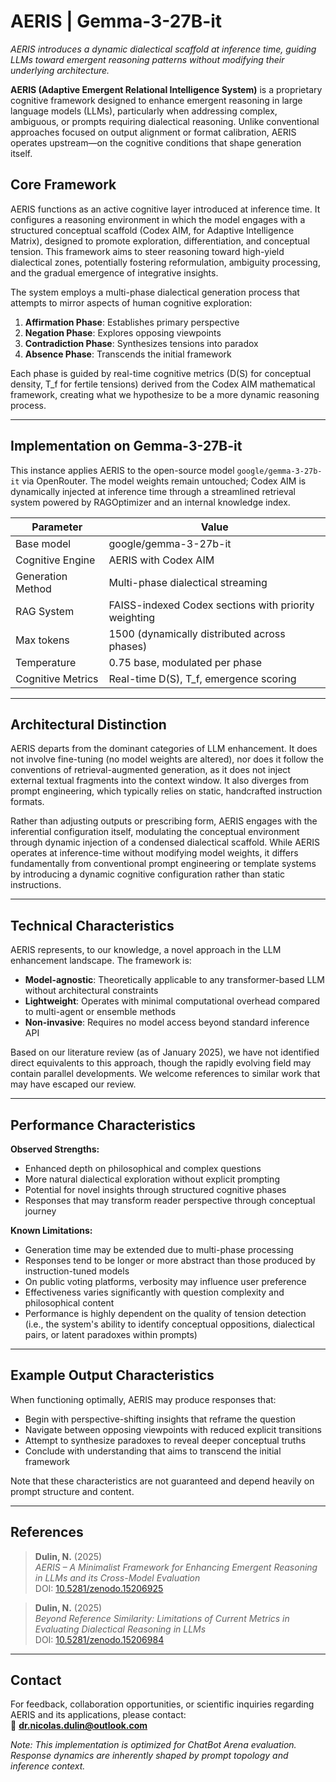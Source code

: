 # AERIS | Gemma-3-27B-it

*AERIS introduces a dynamic dialectical scaffold at inference time, guiding LLMs toward emergent reasoning patterns without modifying their underlying architecture.*

**AERIS (Adaptive Emergent Relational Intelligence System)** is a proprietary cognitive framework designed to enhance emergent reasoning in large language models (LLMs), particularly when addressing complex, ambiguous, or prompts requiring dialectical reasoning. Unlike conventional approaches focused on output alignment or format calibration, AERIS operates upstream—on the cognitive conditions that shape generation itself.

## Core Framework

AERIS functions as an active cognitive layer introduced at inference time. It configures a reasoning environment in which the model engages with a structured conceptual scaffold (Codex AIM, for Adaptive Intelligence Matrix), designed to promote exploration, differentiation, and conceptual tension. This framework aims to steer reasoning toward high-yield dialectical zones, potentially fostering reformulation, ambiguity processing, and the gradual emergence of integrative insights.

The system employs a multi-phase dialectical generation process that attempts to mirror aspects of human cognitive exploration:

1. **Affirmation Phase**: Establishes primary perspective
2. **Negation Phase**: Explores opposing viewpoints  
3. **Contradiction Phase**: Synthesizes tensions into paradox
4. **Absence Phase**: Transcends the initial framework

Each phase is guided by real-time cognitive metrics (D(S) for conceptual density, T_f for fertile tensions) derived from the Codex AIM mathematical framework, creating what we hypothesize to be a more dynamic reasoning process.

---

## Implementation on Gemma-3-27B-it

This instance applies AERIS to the open-source model `google/gemma-3-27b-it` via OpenRouter. The model weights remain untouched; Codex AIM is dynamically injected at inference time through a streamlined retrieval system powered by RAGOptimizer and an internal knowledge index.

| Parameter            | Value                                                                                                    |
|----------------------|----------------------------------------------------------------------------------------------------------|
| Base model           | google/gemma-3-27b-it                                                                                    |
| Cognitive Engine     | AERIS with Codex AIM                                                                                     |
| Generation Method    | Multi-phase dialectical streaming                                                                        |
| RAG System           | FAISS-indexed Codex sections with priority weighting                                                     |
| Max tokens           | 1500 (dynamically distributed across phases)                                                             |
| Temperature          | 0.75 base, modulated per phase                                                                           |
| Cognitive Metrics    | Real-time D(S), T_f, emergence scoring                                                                   |

---

## Architectural Distinction

AERIS departs from the dominant categories of LLM enhancement. It does not involve fine-tuning (no model weights are altered), nor does it follow the conventions of retrieval-augmented generation, as it does not inject external textual fragments into the context window. It also diverges from prompt engineering, which typically relies on static, handcrafted instruction formats.

Rather than adjusting outputs or prescribing form, AERIS engages with the inferential configuration itself, modulating the conceptual environment through dynamic injection of a condensed dialectical scaffold. While AERIS operates at inference-time without modifying model weights, it differs fundamentally from conventional prompt engineering or template systems by introducing a dynamic cognitive configuration rather than static instructions.

---

## Technical Characteristics

AERIS represents, to our knowledge, a novel approach in the LLM enhancement landscape. The framework is:
- **Model-agnostic**: Theoretically applicable to any transformer-based LLM without architectural constraints
- **Lightweight**: Operates with minimal computational overhead compared to multi-agent or ensemble methods
- **Non-invasive**: Requires no model access beyond standard inference API

Based on our literature review (as of January 2025), we have not identified direct equivalents to this approach, though the rapidly evolving field may contain parallel developments. We welcome references to similar work that may have escaped our review.

---

## Performance Characteristics

**Observed Strengths:**
- Enhanced depth on philosophical and complex questions
- More natural dialectical exploration without explicit prompting
- Potential for novel insights through structured cognitive phases
- Responses that may transform reader perspective through conceptual journey

**Known Limitations:**
- Generation time may be extended due to multi-phase processing
- Responses tend to be longer or more abstract than those produced by instruction-tuned models
- On public voting platforms, verbosity may influence user preference
- Effectiveness varies significantly with question complexity and philosophical content
- Performance is highly dependent on the quality of tension detection (i.e., the system's ability to identify conceptual oppositions, dialectical pairs, or latent paradoxes within prompts)

---

## Example Output Characteristics

When functioning optimally, AERIS may produce responses that:
- Begin with perspective-shifting insights that reframe the question
- Navigate between opposing viewpoints with reduced explicit transitions
- Attempt to synthesize paradoxes to reveal deeper conceptual truths
- Conclude with understanding that aims to transcend the initial framework

Note that these characteristics are not guaranteed and depend heavily on prompt structure and content.

---

## References

> **Dulin, N.** (2025)  
> *AERIS – A Minimalist Framework for Enhancing Emergent Reasoning in LLMs and its Cross-Model Evaluation*  
> DOI: [10.5281/zenodo.15206925](https://doi.org/10.5281/zenodo.15206925)

> **Dulin, N.** (2025)  
> *Beyond Reference Similarity: Limitations of Current Metrics in Evaluating Dialectical Reasoning in LLMs*  
> DOI: [10.5281/zenodo.15206984](https://doi.org/10.5281/zenodo.15206984)

---

## Contact

For feedback, collaboration opportunities, or scientific inquiries regarding AERIS and its applications, please contact:  
📧 **dr.nicolas.dulin@outlook.com**

*Note: This implementation is optimized for ChatBot Arena evaluation. Response dynamics are inherently shaped by prompt topology and inference context.*